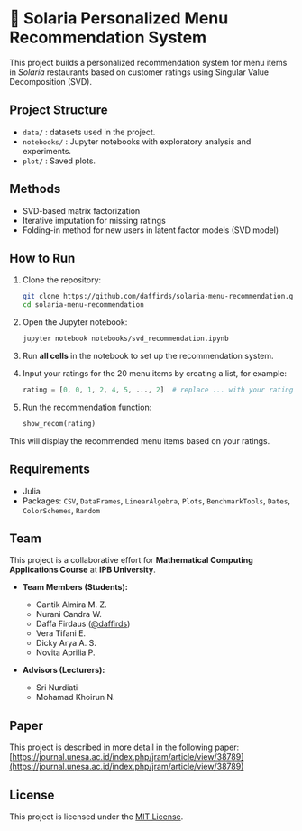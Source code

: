 # 🍜 Solaria Personalized Menu Recommendation System

This project builds a personalized recommendation system for menu items in *Solaria* restaurants based on customer ratings using Singular Value Decomposition (SVD).

## Project Structure
- `data/` : datasets used in the project.
- `notebooks/` : Jupyter notebooks with exploratory analysis and experiments.
- `plot/` : Saved plots.

## Methods
- SVD-based matrix factorization
- Iterative imputation for missing ratings
- Folding-in method for new users in latent factor models (SVD model)

## How to Run
1. Clone the repository:
    ```bash
    git clone https://github.com/daffirds/solaria-menu-recommendation.git
    cd solaria-menu-recommendation
    ```

2. Open the Jupyter notebook:

   ```bash
   jupyter notebook notebooks/svd_recommendation.ipynb
   ```
3. Run **all cells** in the notebook to set up the recommendation system.

4. Input your ratings for the 20 menu items by creating a list, for example:

    ```python
    rating = [0, 0, 1, 2, 4, 5, ..., 2]  # replace ... with your ratings until all 20 items
    ```

5. Run the recommendation function:

    ```python
    show_recom(rating)
    ```

This will display the recommended menu items based on your ratings.

## Requirements

* Julia
* Packages: `CSV`, `DataFrames`, `LinearAlgebra`, `Plots`, `BenchmarkTools`, `Dates`, `ColorSchemes`, `Random`

## Team

This project is a collaborative effort for **Mathematical Computing Applications Course** at **IPB University**.

* **Team Members (Students):**

  * Cantik Almira M. Z. 
  * Nurani Candra W. 
  * Daffa Firdaus ([@daffirds](https://github.com/daffirds))
  * Vera Tifani E.
  * Dicky Arya A. S.
  * Novita Aprilia P.
  
* **Advisors (Lecturers):**

  * Sri Nurdiati
  * Mohamad Khoirun N.

## Paper

This project is described in more detail in the following paper:  
[https://journal.unesa.ac.id/index.php/jram/article/view/38789](https://journal.unesa.ac.id/index.php/jram/article/view/38789)

## License

This project is licensed under the [MIT License](LICENSE).
